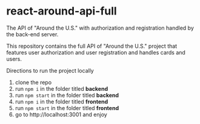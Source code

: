 # react-around-api-full
The API of "Around the U.S." with authorization and registration handled by the back-end server.

This repository contains the full API of "Around the U.S." project that features user authorization and user registration and handles cards and users.

Directions to run the project locally

1. clone the repo
2. run <code>npm i</code> in the folder titled **backend** 
3. run <code>npm start</code> in the folder titled **backend**   
4. run <code>npm i</code> in the folder titled **frontend**  
5. run <code>npm start</code> in the folder titled **frontend**   
6. go to http://localhost:3001 and enjoy  
